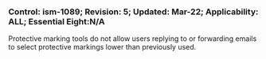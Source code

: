 ### Control: ism-1089; Revision: 5; Updated: Mar-22; Applicability: ALL; Essential Eight:N/A
<p>Protective marking tools do not allow users replying to or forwarding emails to select protective markings lower than previously used.</p>